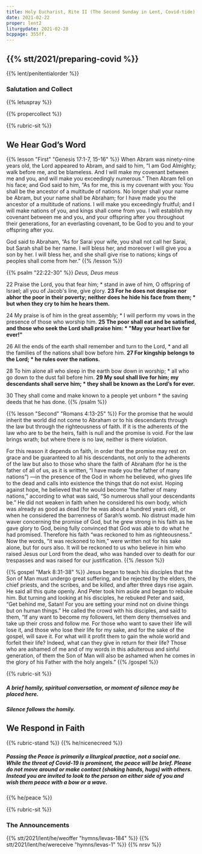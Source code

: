 ```yaml
---
title: Holy Eucharist, Rite II (The Second Sunday in Lent, Covid-tide)
date: 2021-02-22
proper: lent2
liturgydate: 2021-02-28
bcppage: 355ff.
---
```

{{% stt/2021/preparing-covid %}}
---
{{% lent/penitentialorder %}}

### Salutation and Collect
{{% letuspray %}}

{{% propercollect %}}

{{% rubric-sit %}}
## We Hear God’s Word
{{% lesson "First" "Genesis 17:1-7, 15-16" %}}
When Abram was ninety-nine years old, the Lord appeared to Abram, and said to him, “I am God Almighty; walk before me, and be blameless. And I will make my covenant between me and you, and will make you exceedingly numerous.” Then Abram fell on his face; and God said to him, “As for me, this is my covenant with you: You shall be the ancestor of a multitude of nations. No longer shall your name be Abram, but your name shall be Abraham; for I have made you the ancestor of a multitude of nations. I will make you exceedingly fruitful; and I will make nations of you, and kings shall come from you. I will establish my covenant between me and you, and your offspring after you throughout their generations, for an everlasting covenant, to be God to you and to your offspring after you.

God said to Abraham, “As for Sarai your wife, you shall not call her Sarai, but Sarah shall be her name. I will bless her, and moreover I will give you a son by her. I will bless her, and she shall give rise to nations; kings of peoples shall come from her.”
{{% /lesson %}}

{{% psalm "22:22-30" %}}
_Deus, Deus meus_

22 Praise the Lord, you that fear him; *
stand in awe of him, O offspring of Israel;
	all you of Jacob's line, give glory.
**23 For he does not despise nor abhor the poor in their poverty;
	neither does he hide his face from them; *
but when they cry to him he hears them.**

24 My praise is of him in the great assembly; *
I will perform my vows 
	in the presence of those who worship him.
**25 The poor shall eat and be satisfied,
	and those who seek the Lord shall praise him: *
"May your heart live for ever!"**

26 All the ends of the earth shall remember and turn to the Lord, *
and all the families of the nations shall bow before him.
**27 For kingship belongs to the Lord; *
he rules over the nations.**

28 To him alone all who sleep in the earth bow down in worship; *
all who go down to the dust fall before him.
**29 My soul shall live for him;
	my descendants shall serve him; *
they shall be known as the Lord’s for ever.**

30 They shall come and make known to a people yet unborn *
the saving deeds that he has done.
{{% /psalm %}}

{{% lesson "Second"  "Romans 4:13-25" %}}
For the promise that he would inherit the world did not come to Abraham or to his descendants through the law but through the righteousness of faith. If it is the adherents of the law who are to be the heirs, faith is null and the promise is void. For the law brings wrath; but where there is no law, neither is there violation.

For this reason it depends on faith, in order that the promise may rest on grace and be guaranteed to all his descendants, not only to the adherents of the law but also to those who share the faith of Abraham (for he is the father of all of us, as it is written, “I have made you the father of many nations”) —in the presence of the God in whom he believed, who gives life to the dead and calls into existence the things that do not exist. Hoping against hope, he believed that he would become “the father of many nations,” according to what was said, “So numerous shall your descendants be.” He did not weaken in faith when he considered his own body, which was already as good as dead (for he was about a hundred years old), or when he considered the barrenness of Sarah’s womb. No distrust made him waver concerning the promise of God, but he grew strong in his faith as he gave glory to God, being fully convinced that God was able to do what he had promised. Therefore his faith “was reckoned to him as righteousness.” Now the words, “it was reckoned to him,” were written not for his sake alone, but for ours also. It will be reckoned to us who believe in him who raised Jesus our Lord from the dead, who was handed over to death for our trespasses and was raised for our justification.
{{% /lesson %}}

{{% gospel "Mark 8:31-38" %}}
Jesus began to teach his disciples that the Son of Man must undergo great suffering, and be rejected by the elders, the chief priests, and the scribes, and be killed, and after three days rise again. He said all this quite openly. And Peter took him aside and began to rebuke him. But turning and looking at his disciples, he rebuked Peter and said, “Get behind me, Satan! For you are setting your mind not on divine things but on human things.”
He called the crowd with his disciples, and said to them, “If any want to become my followers, let them deny themselves and take up their cross and follow me. For those who want to save their life will lose it, and those who lose their life for my sake, and for the sake of the gospel, will save it. For what will it profit them to gain the whole world and forfeit their life? Indeed, what can they give in return for their life? Those who are ashamed of me and of my words in this adulterous and sinful generation, of them the Son of Man will also be ashamed when he comes in the glory of his Father with the holy angels.”
{{% /gospel %}}

{{% rubric-sit %}}
##### A brief homily, spiritual conversation, or moment of silence may be placed here.
##### Silence follows the homily.

## We Respond in Faith
{{% rubric-stand %}}
{{% he/nicenecreed %}}
##### Passing the Peace is primarily a liturgical practice, not a social one. While the threat of Covid-19 is prominent, the peace will be brief. Please do not move around or make contact (shaking hands, hugs) with others. Instead you are invited to look to the person on either side of you and wish them peace with a bow or a wave.
{{% he/peace %}}

{{% rubric-sit %}}
### The Announcements

{{% stt/2021/lent/he/weoffer "hymns/levas-184" %}}
{{% stt/2021/lent/he/wereceive "hymns/levas-1" %}}
{{% nrsv %}}
